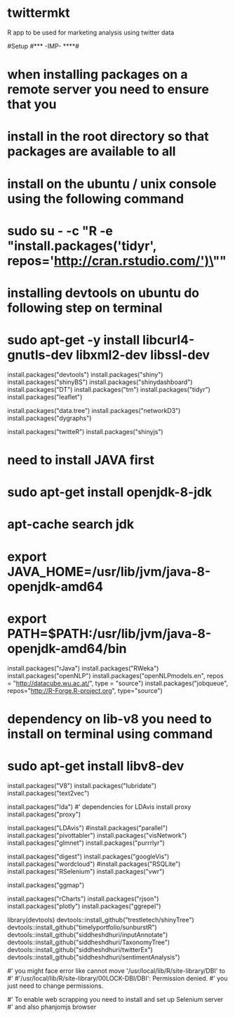 # twittermkt
R app to be used for marketing analysis using twitter data


#Setup
#*** -IMP- ****#
# when installing packages on a remote server you need to ensure that you
# install in the root directory so that packages are available to all
# install on the ubuntu / unix console using the following command
# sudo su - -c "R -e \"install.packages('tidyr', repos='http://cran.rstudio.com/')\""

# installing devtools on ubuntu do following step on terminal
# sudo apt-get -y install libcurl4-gnutls-dev libxml2-dev libssl-dev
install.packages("devtools")
install.packages("shiny")
install.packages("shinyBS")
install.packages("shinydashboard")
install.packages("DT")
install.packages("tm")
install.packages("tidyr")
install.packages("leaflet")


install.packages("data.tree")
install.packages("networkD3")
install.packages("dygraphs")

install.packages("twitteR")
install.packages("shinyjs")

# need to install JAVA first 
# sudo apt-get install openjdk-8-jdk
# apt-cache search jdk
# export JAVA_HOME=/usr/lib/jvm/java-8-openjdk-amd64
# export PATH=$PATH:/usr/lib/jvm/java-8-openjdk-amd64/bin
install.packages("rJava")
install.packages("RWeka")
install.packages("openNLP")
install.packages("openNLPmodels.en", repos = "http://datacube.wu.ac.at/", type = "source")
install.packages("jobqueue", repos="http://R-Forge.R-project.org", type="source")

# dependency on lib-v8 you need to install on terminal using command
# sudo apt-get install libv8-dev
install.packages("V8")
install.packages("lubridate")
install.packages("text2vec")

install.packages("lda")
#' dependencies for LDAvis install proxy
install.packages("proxy")

install.packages("LDAvis")
#install.packages("parallel")
install.packages("pivottabler")
install.packages("visNetwork")
install.packages("glmnet")
install.packages("purrrlyr")

install.packages("digest")
install.packages("googleVis")
install.packages("wordcloud")
#install.packages("RSQLite")
install.packages("RSelenium")
install.packages("vwr")

install.packages("ggmap")

install.packages("rCharts")
install.packages("rjson")
install.packages("plotly")
install.packages("ggrepel")

library(devtools)
devtools::install_github("trestletech/shinyTree")
devtools::install_github("timelyportfolio/sunburstR")
devtools::install_github("siddheshdhuri/inputAnnotate")
devtools::install_github("siddheshdhuri/TaxonomyTree")
devtools::install_github("siddheshdhuri/twitterEx")
devtools::install_github("siddheshdhuri/sentimentAnalysis")

#' you might face error like cannot move '/usr/local/lib/R/site-library/DBI' to #' #'/usr/local/lib/R/site-library/00LOCK-DBI/DBI': Permission denied. 
#' you just need to change permissions.

#' To enable web scrapping you need to install and set up Selenium server
#' and also phanjomjs browser

